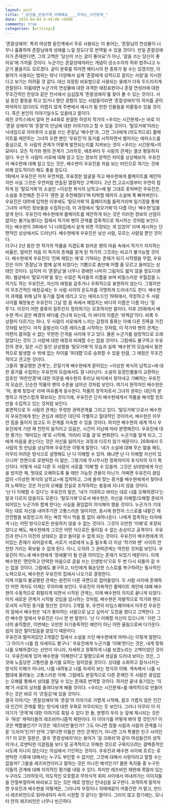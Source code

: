 ```yaml
---
layout: post
title: "_당신을_끈질기게_이해해요____우리는_시간문제_"
date: 2015-04-04 6:44:00 +0900
comments: true 
categories: [writings] 
---
```

‘존잘성애자’. 특히 여성향 동인계에서 주로 사용되는 이 용어는, ‘존잘님의 연성물이 너무나 훌륭하여 존잘님에게 성애를 느낄 정도다’로 번역될 수 있을 것이다. 만일 존잘성애자가 존재한다면, 그의 고백은 ‘당신이 쓰는 글이 좋아요’가 아닌, ‘글을 쓰는 당신이 좋아요’에 가까울 것이다. 누군가는 존잘성애자라는 개념이 성소수자의 하위 범주냐고 누군가 물을지도 모르겠다. 굳이 분류를 하자면 페티시의 한 종류가 될 수는 있겠지만, 이 용어가 사용되는 범위는 워낙 다양해서 실제 ‘존잘에게 성적으로 끌리는 사람’을 지시한다고 보기는 어려울 것 같다. 대신 과장된 비유법으로 사용되는 용례가 더욱 두드러지게 관찰된다. 이를테면 누군가의 연성물에 대한 과격한 애정표현이나 존잘 연성러에 대한 무조건적인 찬양과 같은 언사에서 심심찮게 ‘존잘성애자’를 찾아 볼 수 있는 것이다. 사실 동인 활동을 하고 있거나 했던 경험이 있는 사람들이라면 ‘존잘성애자’의 의미를 굳이 파악하지 않더라도 어렵지 않게 주변에서 예시가 될 만한 인물들을 떠올릴수 있을 것이다. 혹은 본인의 이야기일수도 있을테고 말이다. 
    
레진 코믹스에서 얼마 전 44화로 완결된 하양지 작가의 <우리는 시간문제>는 바로 이 ‘존잘 성애자’와 ‘존잘’의 만남에 대한 이야기라고 할 수 있을 것이다. ‘탈모거북’이라는 닉네임으로 아마추어 소설을 쓰는 존잘님 ‘배수현’과, 그런 그녀에게 (의도적으로) 룸메이트를 제안하는 그녀의 오랜 팬인 ‘우유진’이 동거를 시작하면서 벌어지는 에피소드를 중심으로, 두 사람의 관계가 어떻게 발전되는지를 지켜보는 것이 <우리는 시간문제>의 묘미다. 모든 작가와 팬의 관계가 그러하듯, 애초부터 두 사람의 관계는 결코 평등하지 않다. 우선 두 사람이 서로에 대해 알고 있는 정보의 양적인 차이를 상상해보자. 우유진이 배수현에 대해 알고 있는 것은, 배수현이 우유진을 처음 보는 타인으로 여기는 것에 비해 압도적이라 해도 좋을 정도다. 
    
1화에서 우유진은 마치 우연처럼, 무표정한 얼굴을 하고 배수현에게 룸메이트를 제안하지만 사실 그것은 우연처럼 연출된 열정적인 고백이다. 2년 전,고교시절부터 우연히 접하게 된 ‘탈모거북’의 소설인 <이상한 복식의 남학교>에 말 그대로 꽂혀버린 우유진은, 소설을 추천해준 친구가 ‘괜한 걸 추천해줬다’며 타박할 때까지 소설에 푹 빠져버린다. 우유진은 대학에 입학한 이후에도 ‘탈모거북’의 홈페이지를 들락거리며 일기장을 통해 그녀의 사적인 정보들을 수집하는데, 이 과정에서 ‘탈모거북’이 다름 아닌 ‘배수현’임을 알게 된다. 우유진이 배수현에게 룸메이트를 제안하게 되는 것은 이러한 정보의 선점이 없이는 불가능했다는 점에서 작가와 팬의 관계를 압축적으로 제시하는 것처럼 보인다. 이는 배수현이 3화에서 ‘나 너희집에서 살게 되면 걱정되는 게 있었어’ 라며 제시하는 단편적인 상상에서도 드러난다. 배수현에게 우유진은 낯선 사람, 모르는 사람일 뿐인 것이다. 
    
더구나 2년 동안 한 작가의 작품을 지겹도록 읽어온 팬의 마음 속에서 작가가 차지하는 비율은, 얼마전 처음 이 독자의 존재를 알게 된 작가의 그것과는 비교가 불가능할 것이다. 배수현에게 우유진이 ‘진짜 재밌는 애’로 기억되는 존재가 되기 시작했을 무렵, 우유진은 이미 ‘존잘님’과 함께 살게 되었다는 기쁨으로 충만해 어쩔 줄 모르고 들떠있는 상태인 것이다. 심지어 이 ‘존잘님’을 너무나 경애한 나머지 그림자도 밟지 않을 정도다(8화). 웹상에서 ‘탈모거북’을 찾는 수많은 독자들의 리플을 보며 비밀스러운 우월감을 느끼기도 하는 우유진은, 자신의 애정을 감추거나 우회적으로 표현하지 않는다. 그렇지만 이 무조건적인 애정공세는 두 사람 사이의 온도차를 극명하게 드러내기도 한다. 배수현이 과제를 위해 남자 동기를 집에 데리고 오는 에피소드인 19화에서, 작정하고 두 사람 사이를 훼방놓은 우유진이 그날 밤 꿈 속에서 헤엄치는 바다의 이름은 다름 아닌 ‘질투’다. 이것이 어떤 종류의 질투인지 정의하기는 모호하지만 말이다. 이후 25화에서 배수현 역시 같은 배경의 바다를 건너게 되는데, 이 바다의 이름은 ‘죄책감’이다. 비록 두 상황이 다르기는 하나, 두 사람이 서로에게 느끼는 감정의 종류는 아예 다른 진폭을 가진 것처럼 보인다. 마치 출발선이 다른 레이스를 시작하는 것처럼, 이 작가와 팬의 관계는 어쩐지 좁혀질 수 없는 무한한 간격을 사이에 두고 있다. 물론 누군가를 일방적으로 오래 알았다는 것이 그 사람에 대한 애정과 비례할 수는 없을 것이다. 그럼에도 불구하고 우유진의 경우, 많은 시간 동안 상상했을 ‘탈모거북’의 모습과 실제 ‘배수현’의 모습에서 필연적으로 발생할 수 밖에 없는 차이를 ‘위대함’으로 승화할 수 있을 만큼, 그 애정은 무조건적이고 견고한 것이다. 
    
그들의 ‘불공평한 관계’는, 끈질기게 배수현에게 묻어있는 <이상한 복식의 남학교>에 대한 증거를 수집하는 우유진의 모습에서도 잘 나타난다. 소설의 등장인물들이 교환하는 암호인 ‘파란안경’에 대한 의문을 배수현의 추리닝 바지에서 찾아내고 기뻐하는 우유진의 모습은, 단순한 작품의 팬의 수준을 넘어선 것처럼 보인다. 여기서 원작자인 배수현은 ‘아, 용케 찾았네’ 라며 여유롭게 응수한다. 작품의 창작자로서 그녀의 권위는 대단히 분명하고 자연스럽게 확보되는 것이기에, 우유진은 단지 배수현에게서 작품을 해석할 힌트만을 수집하고 있는 것처럼 보인다. 
    
표면적으로 두 사람의 관계는 뚜렷한 권력관계를 그리고 있다. ‘탈모거북’으로서 배수현이 우유진에게 받는 관심과 애정은 대단히 각별하고 절대적인 것이어서, 배수현은 아무런 힘을 들이지 않고도 이 관계를 지속할 수 있을 것이다. 하지만 배수현의 세계 역시 우유진에게 기댄 채 천천히 움직이고 있음은, 시간이 지남에 따라 분명해진다. 우유진에 대한 평가는 ‘재미있는 애’로 시작해, ‘차라리 모를 걸’로 변화한다. 누군가를 알게 되고, 그에게 마음을 쏟는다는 것은 자신을 잃어가는 과정과 다르지 않기 때문이다. 26화에서 두 사람의 첫 만남을 상상하며 우유진은 이렇게 말한다. ‘네가 소설에 대해 무슨 말을 해도, 아무리 어려운 방식으로 설명해도 난 다 이해할 수 있어. 왜냐면 난 다 이해할 자신이 있으니까’ 한편으로 로맨틱한 이 말은, 그렇기에 무시무시한 정복자이자 포식자의 자기 확신이다. 어떻게 서로 다른 두 사람이 서로를 ‘이해’할 수 있을까. 그것은 상대방에게 자신을 방치한 채, 멋대로 오해하도록 둘 때만 가능한 관용이 아닌가. 어쩌면 우유진이 끊임없이 <이상한 복식의 남학교>에 집착하고, 그에 들어 맞는 증거를 배수현에게서 찾아내려 노력하는 것은 자신의 오해를 진실로 조작하려는 충동에 지나지 않을 것이다. 
    
‘난 다 이해할 수 있다’는 우유진의 말은, ‘내가 기대하고 바라는 대로 너를 오해하겠다’는 말과 다르지 않을지도 모른다. ‘탈모거북’으로서 배수현은, 자신을 이해할/오해할 준비가 되어있는 누군가와 함께 한다는 사실을 끊임없이 의식해야 했을 것이다. 누군가가 기대하는 대로 자신을 내어주기란 고통스러운 일이지만, 동시에 완전히 스스로를 내맡긴 채 안전함을 보장받고자 하는 욕망 역시 막을 틈 없이 새어나온다. 나에게 접촉하는 타자에게 나는 어떤 방식으로든 반응하지 않을 수 없는 것이다. 그것이 오만한 ‘이해’로 포장되었다고 해도, 배수현에게 그것은 어떤 식으로든 돌이킬 수 없는 손상이고 공격이다. 우유진과 만나기 이전의 상태로는 결코 돌아갈 수 없게 되는 것이다. 우유진이 배수현에게 의미있는 존재가 되어갈수록, 서로가 서로에게 노출 될수록 더 이상 ‘작가와 팬’ 사이의 안전한 거리는 확보될 수 없게 된다. 아니, 오히려 그 권력관계는 역전된 것처럼 보인다. 우유진이 어느새 배수현에게 ‘장애물’이 될 만큼 의미있는 존재가 되었기 때문이다. 이제 배수현은 ‘편안하고 안락한 마음으로 글을 쓰는 인생방식’으로 두 번 다시 되돌아 갈 수는 없을 것이다. 그럼에도 불구하고, 타인에게 훼손당한 스스로를 복구하려는 필사적인 노력으로서, 배수현은 우유진의 집에서 나오기로 결정한다. 
    
이제 이들의 불공평한 관계는 완전히 다른 국면으로 접어들었다. 두 사람 사이에 존재하던 어떤 격차도 이제는 무의미해 보인다. 우유진의 의욕적인 룸메이트 제안에 대해 배수현이 수동적으로 휘말리게 되면서 시작된 관계는, 이제 배수현의 의지로 끝나게 되었다. 마치 새로운 관계가 시작될 것임을 암시하는 것처럼, 배수현은 자발적으로 작가와 팬으로서의 시작된 동거를 청산한 것이다. 2개월 후, 우연히 타임스퀘어에서 마주친 우유진의 앞에서 배수현은 ‘네가 좋아하는 사람으로 남고 싶어서’ 도망을 쳤다고 고백한다. 그런 배수현 앞에서 우유진은 다시 한 번 말한다. ‘난 다 이해할 자신이 있으니까.’ 이런 그녀의 솔직함은, 이번에는 오만한 자기충족적인 예언이 아닌 어떤 울림으로써 다가온다. 쉽지 않은 말이었음을 알았기 때문이다. 
    
우유진과 떨어져있던 2개월간 집에서 소설을 쓰던 배수현에게 어머니는 이렇게 말한다. ‘그 아이가 너를 참 자세히도 봤구나.’ 우유진에게 누군가를 ‘이해’한다는 것은, 내게 맞춰 너를 오해하겠다는 선언이 아니라, 자세하고 정확하게 너를 보겠노라는 고백이었던 것이다. 우유진에게 있어 배수현을 ‘이해한다’고 말함으로써 생살을 드러내 보이는 것은, 그것에 노출당한 고통만큼 용기를 요하는 일이었을 것이다. 상대를 소화하고 질식시키는 방식의 이해가 아니라, 나를 내려놓고 너를 자세히 보는 방식의 이해. 계속해서 나를 시험대에 올려놓는 고통스러운 이해. 그럼에도 본질적으로 다른 존재인 두 사람은 끊임없는 오해를 통해서 상대를 견딜 수 있는 존재로 번역할 것이다. 하지만 끝내 용기있는 ‘이해’가 서로의 상처를 들여다보게 해줄 것이다. <우리는 시간문제>를 매력적으로 만들어주는 것은 바로 이 ‘끈질김’에 있을 것이다.
    
결국 이야기는 ‘존잘성애자’와 ‘존잘’의 이야기로 가볍게 시작해, 결코 가볍지 않은 인간 대 인간이 관계를 맺는 방식에 대한 우화로 마무리되는 듯 보인다. 그러나 아무리 이 이야기가 ‘관계’에 대한 이야기로 묶일 수 있다 한 들, 분명히 우리 눈 앞에 제시되는 것은 두 ‘여성’ 캐릭터들의 레즈비어니즘적 재현이다. 이 이야기를 어떻게 봐야 할 것인가? 이것은 백합물인가? 이것은 ‘레즈비언’물인가? 그도 아니면 정말 사람과 사람의 관계를 다룬 ‘드라마’인가? 만약 그렇다면 이들은 연인 관계인가, 아니면 그저 특별한 친구 사이인가? 이 모든 질문은, 결국 ‘존잘성애자’라는 용어가 ‘걸 크래쉬’와 같이 여성들간의 성적이거나, 로맨틱한 이끌림을 보다 덜 공격적이고 무해한 것으로 구획지으려는 결벽증적인 시도에 지나지 않는다는 의심에서 기인하는 것이다. 우유진과 배수현 사이에 흐르는 로맨틱한 기류에 대해서는 누구도 부인할 수 없지만, 그것에 대해서 사랑이라고 말할 수는 없을까? 그들을 레즈비언이라고 말하는 것은 지나친 해석인가? 물론 독자들 중 누구든 이들의 관계에 대해 자의적인 평가를 내릴 수 있다. 하지만 레즈비언 재현에 목말라 있는 누구라도 그러하듯이, 의도적인 모호함과 무의식적 회피 사이에서 떠내려가는 이미지들을 안절부절하며 바라보고 있는 것은 때로 엄청난 인내심을 요구한다. 과격하게 말하자면 우유진과 배수현을 어떻게든, 그러니까 우정이나 자매애같이 어중간한 거 말고, 반드시 레즈비언으로 읽어내야지 속이 시원할 것 같다는 말이다. 그러지 않고 참기에는, 모니터 안의 레즈비언은 너무나 빈곤하다.



